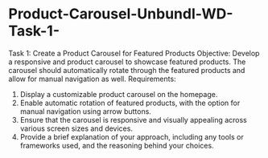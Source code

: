 # Product-Carousel-Unbundl-WD-Task-1-

Task 1: Create a Product Carousel for Featured Products Objective: Develop a
responsive and product carousel to showcase featured products. The carousel should
automatically rotate through the featured products and allow for manual navigation as
well.
Requirements:
1. Display a customizable product carousel on the homepage.
2. Enable automatic rotation of featured products, with the option for manual
navigation using arrow buttons.
3. Ensure that the carousel is responsive and visually appealing across various
screen sizes and devices.
4. Provide a brief explanation of your approach, including any tools or frameworks
used, and the reasoning behind your choices. 
